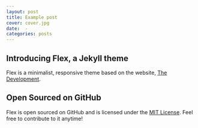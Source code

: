 ```yaml
---
layout: post
title: Example post
cover: cover.jpg
date:  -
categories: posts
---
```


## Introducing Flex, a Jekyll theme

Flex is a minimalist, responsive theme based on the website, [The Development](http://thedevelopment.co).

## Open Sourced on GitHub

Flex is open sourced on GitHub and is licensed under the [MIT License](http://opensource.org/licenses/MIT). Feel free to contribute to it anytime!
